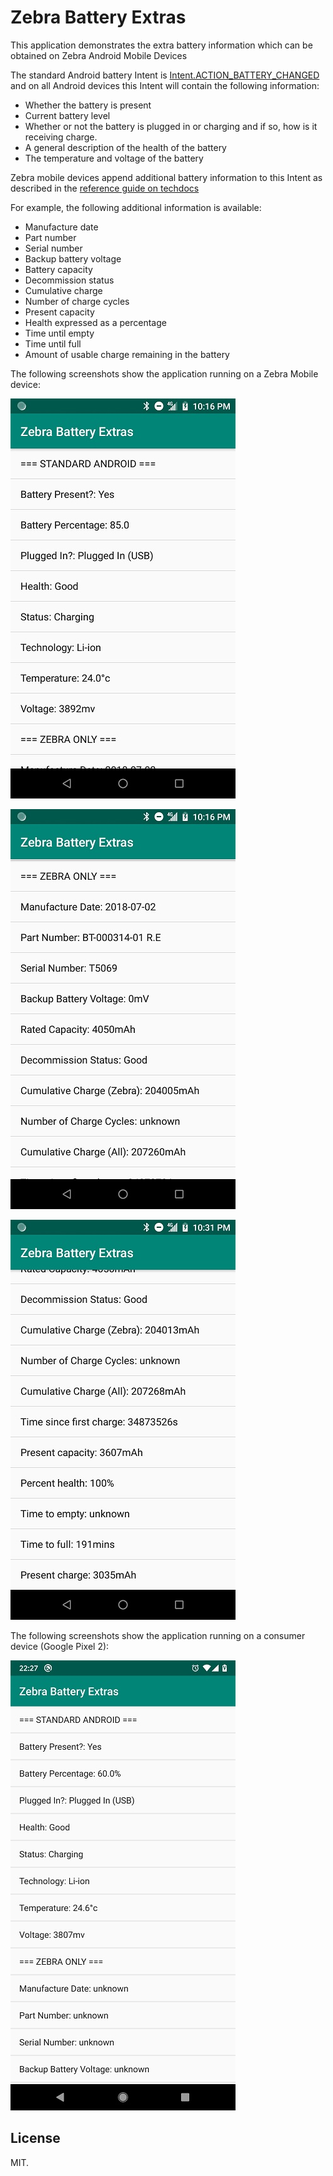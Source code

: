 # Zebra Battery Extras

This application demonstrates the extra battery information which can be obtained on Zebra Android Mobile Devices

The standard Android battery Intent is [Intent.ACTION_BATTERY_CHANGED](https://developer.android.com/reference/android/content/Intent.html#ACTION_BATTERY_CHANGED) and on all Android devices this Intent will contain the following information:

- Whether the battery is present
- Current battery level
- Whether or not the battery is plugged in or charging and if so, how is it receiving charge.
- A general description of the health of the battery
- The temperature and voltage of the battery

Zebra mobile devices append additional battery information to this Intent as described in the [reference guide on techdocs](https://techdocs.zebra.com/emdk-for-android/latest/guide/reference/refbatteryintent/)

For example, the following additional information is available:

- Manufacture date
- Part number
- Serial number
- Backup battery voltage
- Battery capacity
- Decommission status
- Cumulative charge
- Number of charge cycles
- Present capacity
- Health expressed as a percentage
- Time until empty
- Time until full
- Amount of usable charge remaining in the battery

The following screenshots show the application running on a Zebra Mobile device:

![TC57 001](https://raw.githubusercontent.com/darryncampbell/Zebra_Battery_Extras/master/screenshots/tc57_001.jpg)

![TC57 002](https://raw.githubusercontent.com/darryncampbell/Zebra_Battery_Extras/master/screenshots/tc57_002.jpg)

![TC57 003](https://raw.githubusercontent.com/darryncampbell/Zebra_Battery_Extras/master/screenshots/tc57_003.jpg)

The following screenshots show the application running on a consumer device (Google Pixel 2):

![Pixel 2 XL 001](https://raw.githubusercontent.com/darryncampbell/Zebra_Battery_Extras/master/screenshots/pixel2xl_001.jpg)

## License
MIT.
